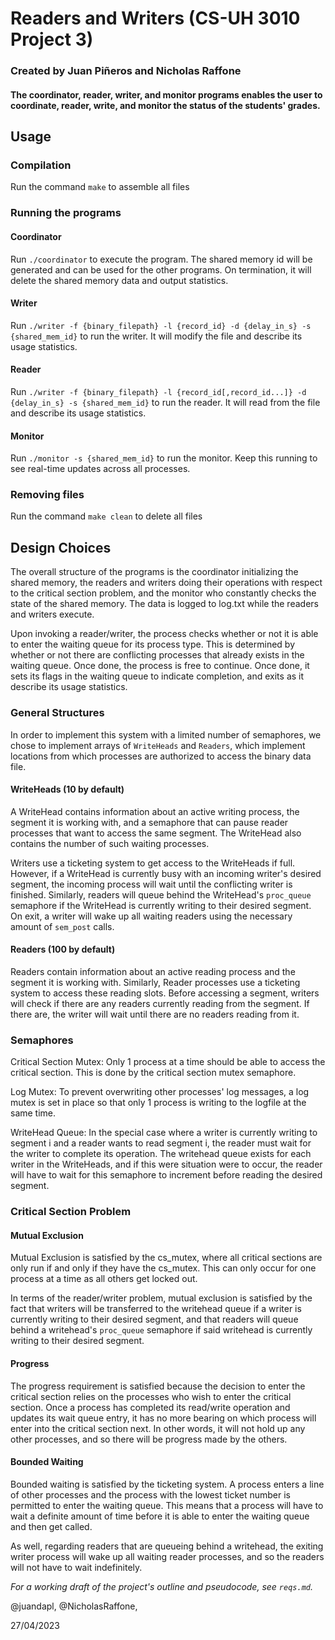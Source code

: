 # Readers and Writers (CS-UH 3010 Project 3)
### Created by Juan Piñeros and Nicholas Raffone

#### The coordinator, reader, writer, and monitor programs enables the user to coordinate, reader, write, and monitor the status of the students' grades.

## Usage

### Compilation
Run the command `make` to assemble all files

### Running the programs

#### Coordinator
Run `./coordinator` to execute the program. The shared memory id will be generated and can be used for the other programs. On termination, it will delete the shared memory data and output statistics.

#### Writer
Run `./writer -f {binary_filepath} -l {record_id} -d {delay_in_s} -s {shared_mem_id}` to run the writer. It will modify the file and describe its usage statistics.

#### Reader
Run `./writer -f {binary_filepath} -l {record_id[,record_id...]} -d {delay_in_s} -s {shared_mem_id}` to run the reader. It will read from the file and describe its usage statistics.

#### Monitor
Run `./monitor -s {shared_mem_id}` to run the monitor. Keep this running to see real-time updates across all processes.

### Removing files
Run the command `make clean` to delete all files

## Design Choices

The overall structure of the programs is the coordinator initializing the shared memory, the readers and writers doing their operations with respect to the critical section problem, and the monitor who constantly checks the state of the shared memory. The data is logged to log.txt while the readers and writers execute.

Upon invoking a reader/writer, the process checks whether or not it is able to enter the waiting queue for its process type. This is determined by whether or not there are conflicting processes that already exists in the waiting queue. Once done, the process is free to continue. Once done, it sets its flags in the waiting queue to indicate completion, and exits as it describe its usage statistics.

### General Structures
In order to implement this system with a limited number of semaphores, we chose to implement arrays of `WriteHeads` and `Readers`, which implement locations from which processes are authorized to access the binary data file.

#### WriteHeads (10 by default)
A WriteHead contains information about an active writing process, the segment it is working with, and a semaphore that can pause reader processes that want to access the same segment. The WriteHead also contains the number of such waiting processes.

Writers use a ticketing system to get access to the WriteHeads if full. However, if a WriteHead is currently busy with an incoming writer's desired segment, the incoming process will wait until the conflicting writer is finished. Similarly, readers will queue behind the WriteHead's `proc_queue` semaphore if the WriteHead is currently writing to their desired segment. On exit, a writer will wake up all waiting readers using the necessary amount of `sem_post` calls.

#### Readers (100 by default)
Readers contain information about an active reading process and the segment it is working with. Similarly, Reader processes use a ticketing system to access these reading slots. Before accessing a segment, writers will check if there are any readers currently reading from the segment. If there are, the writer will wait until there are no readers reading from it.

### Semaphores

Critical Section Mutex: Only 1 process at a time should be able to access the critical section. This is done by the critical section mutex semaphore.

Log Mutex: To prevent overwriting other processes' log messages, a log mutex is set in place so that only 1 process is writing to the logfile at the same time.

WriteHead Queue: In the special case where a writer is currently writing to segment i and a reader wants to read segment i, the reader must wait for the writer to complete its operation. The writehead queue exists for each writer in the WriteHeads, and if this were situation were to occur, the reader will have to wait for this semaphore to increment before reading the desired segment.


### Critical Section Problem

#### Mutual Exclusion

Mutual Exclusion is satisfied by the cs_mutex, where all critical sections are only run if and only if they have the cs_mutex. This can only occur for one process at a time as all others get locked out.

In terms of the reader/writer problem, mutual exclusion is satisfied by the fact that writers will be transferred to the writehead queue if a writer is currently writing to their desired segment, and that readers will queue behind a writehead's `proc_queue` semaphore if said writehead is currently writing to their desired segment.

#### Progress

The progress requirement is satisfied because the decision to enter the critical section relies on the processes who wish to enter the critical section. Once a process has completed its read/write operation and updates its wait queue entry, it has no more bearing on which process will enter into the critical section next. In other words, it will not hold up any other processes, and so there will be progress made by the others.

#### Bounded Waiting
Bounded waiting is satisfied by the ticketing system. A process enters a line of other processes and the process with the lowest ticket number is permitted to enter the waiting queue. This means that a process will have to wait a definite amount of time before it is able to enter the waiting queue and then get called. 

As well, regarding readers that are queueing behind a writehead, the exiting writer process will wake up all waiting reader processes, and so the readers will not have to wait indefinitely.

*For a working draft of the project's outline and pseudocode, see `reqs.md`.*

@juandapl, @NicholasRaffone, 

27/04/2023
